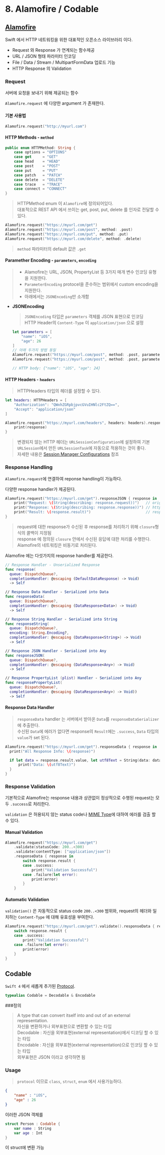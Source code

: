 # 8. Alamofire / Codable

## [Alamofire](https://github.com/Alamofire/Alamofire)
Swift 에서 HTTP 네트워킹을 위한 대표적인 오픈소스 라이브러리 이다.  
  
* Request 와 Response 가 연계되는 함수제공
* URL / JSON 형태 파라미터 인코딩
* File / Data / Stream / MultipartFormData 업로드 기능
* HTTP Response 의 Validation

### Request
서버에 요청을 보내기 위해 제공되는 함수  
  
`Alamofire.request` 에 다양한 argument 가 존재한다.  
  
#### 기본 사용법
  ```swift
  Alamofire.request("http://myurl.com")
  ```
#### HTTP Methods - `method`
  ```swift
  public enum HTTPMethod: String {
	  case options = "OPTIONS"
	  case get     = "GET"
	  case head    = "HEAD"
	  case post    = "POST"
	  case put     = "PUT"
	  case patch   = "PATCH"
	  case delete  = "DELETE"
	  case trace   = "TRACE"
	  case connect = "CONNECT"
  }
  ```
  > HTTPMethod enum 이 `Alamofire`에  정의되어있다.  
  대표적으로 REST API 에서 쓰이는 get, post, put, delete 를 인자로 전달할 수 있다.
  ```swift
  Alamofire.request("https://myurl.com/get")
  Alamofire.request("https://myurl.com/post", method: .post)
  Alamofire.request("https://myurl.com/put", method: .put)
  Alamofire.request("https://myurl.com/delete", method: .delete)
  ```
  > `method` 파라미터의 default 값은 `.get`
 
#### Paramether Encoding - `parameters`, `encoding`   
  > * Alamofire는 URL, JSON, PropertyList 등 3가지 매개 변수 인코딩 유형을 지원한다.  
  > * `ParameterEncoding` protocel을 준수하는 범위에서 custom encoding을 지원한다.  
  > * 아래에서는 `JSONEncoding`만 소개함  
* **JSONEncoding**
  > `JSONEncoding` 타입은 `parameters` 객체를 JSON 표현으로 인코딩  
  > HTTP Header의 `Content-Type` 이  `application/json` 으로 설정
  ```swift
  let parameters = [
	  "name": "iOS",
	  "age": 26
  ]
  // 아래 두가지 방법 동일
  Alamofire.request("https://myurl.com/post", method: .post, parameters: parameters, encoding: JSONEncoding.default)
  Alamofire.request("https://myurl.com/post", method: .post, parameters: parameters, encoding: JSONEncoding(options: []))
  
  // HTTP body: {"name": "iOS", "age": 24}
  ```
 
#### HTTP Headers - `headers`
  > HTTPHeaders 타입의 헤더를 설정할 수 있다.
  ```swift
  let headers: HTTPHeaders = [
	  "Authorization": "QWxhZGRpbjpvcGVuIHNlc2FtZQ==",
	  "Accept": "application/json"
  ]
  
  Alamofire.request("https://myurl.com/headers", headers: headers).responseJSON { response in
	  print(response)
  }
  ```
  > 변경되지 않는 HTTP 헤더는 `URLSessionConfiguration`에 설정하여 기본 `URLSession`에서 만든 `URLSessionTask`에 자동으로 적용하는 것이 좋다.  
  > 자세한 내용은 [Session Manager Configurations](https://github.com/Alamofire/Alamofire/blob/master/Documentation/AdvancedUsage.md#session-manager) 참조

### Response Handling
`Alamofire.request`에 연결하여 reponse handling이 가능하다.  
  
다양한 response handler가 제공된다.  
  ```swift
  Alamofire.request("https://myurl.com/get").responseJSON { response in
	  print("Request: \(String(describing: response.request))")   // original url request
	  print("Response: \(String(describing: response.response))") // http url response
	  print("Result: \(response.result)")                         // response serialization result
  }
  ```
  > request에 대한 response가 수신된 후 response를 처리하기 위해 `closure`형식의 콜백이 지정됨  
  > response 에 정의된 `closure` 안에서 수신된 응답에 대한 처리를 수행한다.  
  > Alamofire의 네트워킹은 비동기로 처리된다.  
  
  Alamofire 에는 다섯가지의 response handler를 제공한다.
  ```swift
// Response Handler - Unserialized Response
func response(
    queue: DispatchQueue?,
    completionHandler: @escaping (DefaultDataResponse) -> Void)
    -> Self

// Response Data Handler - Serialized into Data
func responseData(
    queue: DispatchQueue?,
    completionHandler: @escaping (DataResponse<Data>) -> Void)
    -> Self

// Response String Handler - Serialized into String
func responseString(
    queue: DispatchQueue?,
    encoding: String.Encoding?,
    completionHandler: @escaping (DataResponse<String>) -> Void)
    -> Self

// Response JSON Handler - Serialized into Any
func responseJSON(
    queue: DispatchQueue?,
    completionHandler: @escaping (DataResponse<Any>) -> Void)
    -> Self

// Response PropertyList (plist) Handler - Serialized into Any
func responsePropertyList(
    queue: DispatchQueue?,
    completionHandler: @escaping (DataResponse<Any>) -> Void))
    -> Self

  ```
  
#### Response Data Handler
  > `responseData` handler 는 서버에서 받아온 `Data`를 `responseDataSerializer`에 추출한다.  
  > 수신된 `Data`에 에러가 없다면 response의 `Result`에는 `.success`, `Data` 타입의 `value`가 set 된다.
  ```swift
  Alamofire.request("https://myurl.com/get").responseData { response in
    print("All Response Info: \(response)")

    if let data = response.result.value, let utf8Text = String(data: data, encoding: .utf8) {
    	print("Data: \(utf8Text)")
    }
  }
  ```
### Response Validation
기본적으로 Alamofire는 response 내용과 상관없이 정상적으로 수행된 request는 모두 `.success`로 처리한다.  
  
`validation` 은 허용되지 않는 status code나 [MIME Type](https://developer.mozilla.org/ko/docs/Web/HTTP/Basics_of_HTTP/MIME_types)에 대하여 에러를 검출 할 수 있다.  

#### Manual Validation
```swift
Alamofire.request("https://myurl.com/get")
    .validate(statusCode: 200..<300)
    .validate(contentType: ["application/json"])
    .responseData { response in
        switch response.result {
        case .success:
            print("Validation Successful")
        case .failure(let error):
            print(error)
        }
    }
```

#### Automatic Validation
`validation()` 은 자동적으로 status code `200..<300` 범위와, request의 헤더와 일치하는 `Content-Type` 에 대해 유효성을 부여한다.  

```swift
Alamofire.request("https://myurl.com/get").validate().responseData { response in
    switch response.result {
    case .success:
        print("Validation Successful")
    case .failure(let error):
        print(error)
    }
}
```
  
  
  
## Codable
`Swift 4` 에서 새롭게 추가된 [Protocol](https://github.com/OhKanghoon/SwiftStudy/blob/master/POP.md#%ED%94%84%EB%A1%9C%ED%86%A0%EC%BD%9Cprotocol).
```swift
typealias Codable = Decodable & Encodable
```
  
###정의
> A type that can convert itself into and out of an external representation.  
> 자신을 변환하거나 외부표현으로 변환할 수 있는 타입  
> Decodable : 자신을 외부표현(external representation)에서 디코딩 할 수 있는 타입  
> Encodable : 자신을 외부표현(external representation)으로 인코딩 할 수 있는 타입  
> 외부표현은 JSON 이라고 생각하면 됨  

### Usage
> `protocol` 이므로 `class`, `struct`, `enum` 에서 사용가능하다.  
 
```JSON
{
	"name" : "iOS",
	"age" : 26
}
```  
이러한 JSON 객체를  

```swift
struct Person : Codable {
    var name : String
    var age : Int
}
```
이 struct에 변환 가능  


